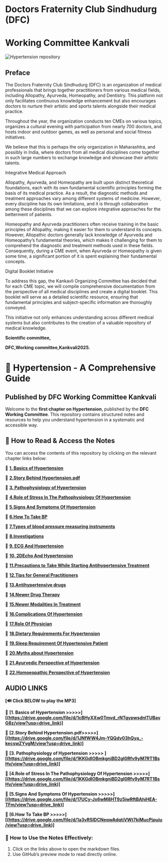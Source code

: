 **<h1>Doctors Fraternity Club Sindhudurg (DFC)</h1>**
**<h1>Working Committee Kankvali</h1>**
![Hypertension repository](https://github.com/user-attachments/assets/2b022541-950e-45f0-bcea-97597f336ac4)

**<h2>Preface</h2>**

The Doctors Fraternity Club Sindhudurg (DFC) is an organization of medical professionals that brings together practitioners from various medical fields, including Allopathy, Ayurveda, Homeopathy, and Dentistry. This platform not only facilitates continuous knowledge enhancement but also encourages doctors to nurture their artistic and sports talents alongside their medical practice.

Throughout the year, the organization conducts ten CMEs on various topics, organizes a cultural evening with participation from nearly 700 doctors, and hosts indoor and outdoor games, as well as personal and social fitness initiatives.

We believe that this is perhaps the only organization in Maharashtra, and possibly in India, where doctors from all medical disciplines come together in such large numbers to exchange knowledge and showcase their artistic talents.

Integrative Medical Approach

Allopathy, Ayurveda, and Homeopathy are built upon distinct theoretical foundations, each with its own fundamental scientific principles forming the basis of its medical practice. As a result, the diagnostic methods and treatment approaches vary among different systems of medicine. However, every discipline has its own limitations, and it is through collaboration among these disciplines that we can explore integrative approaches for the betterment of patients.

Homeopathy and Ayurveda practitioners often receive training in the basic principles of Allopathy, making it easier for them to understand its concepts. However, Allopathic doctors generally lack knowledge of Ayurveda and Homeopathy’s fundamental theories, which makes it challenging for them to comprehend the diagnostic and treatment methods used in these fields. Consequently, during a CME event, when Ayurveda or Homeopathy is given some time, a significant portion of it is spent explaining their fundamental concepts.

Digital Booklet Initiative

To address this gap, the Kankavli Organizing Committee has decided that for each CME topic, we will compile comprehensive documentation from the perspective of all medical disciplines and create a digital booklet. This booklet will serve as a detailed scientific resource, ensuring that fundamental principles and subject-specific information are thoroughly conveyed.

This initiative not only enhances understanding across different medical systems but also contributes to the creation of a valuable repository of medical knowledge.

**Scientific committee,**

**DFC,Working committee,Kankvali2025.**


# 📘 Hypertension - A Comprehensive Guide  
**<h2>Published by DFC Working Committee Kankvali</h2>**  

Welcome to the **first chapter on Hypertension**, published by the **DFC Working Committee**. This repository contains structured notes and resources to help you understand hypertension in a systematic and accessible way.  
  

## 📖 **How to Read & Access the Notes**  
You can access the contents of this repository by clicking on the relevant chapter links below:  

📂  **[1. Basics of Hypertension](https://github.com/knkworkingcommittee/Hypertension_Notes/blob/main/1.%20Basics%20of%20Hypertension.pdf)**

📂 **[2.Story Behind Hypertension.pdf](https://github.com/knkworkingcommittee/Hypertension_Notes/blob/main/2.%20Story%20Behind%20Hypertension.pdf)**

📂 **[3. Pathophysiology of Hypertension](https://github.com/knkworkingcommittee/Hypertension_Notes/blob/main/3.%20Pathophysiology%20of%20Hypertension.pdf)**

📂 **[4.Role of Stress In The Pathophysiology Of Hypertension](https://github.com/knkworkingcommittee/Hypertension_Notes/blob/main/4.%20RoleofStressInThePathophysiologyOfHypertension.pdf)**

📂 **[5.Signs And Symptoms Of Hypertension](https://github.com/knkworkingcommittee/Hypertension_Notes/blob/main/5.%20SignsAndSymptomsOfHyepertension.pdf)**

📂 **[6.How To Take BP](https://github.com/knkworkingcommittee/Hypertension_Notes/blob/main/6.%20HowToTakeBP.pdf)**

📂 **[7.Types of blood pressure measuring instruments](https://github.com/knkworkingcommittee/Hypertension_Notes/blob/main/7.%20Types%20of%20blood%20pressure%20measuring%20instruments.pdf)**

📂 **[8.Investigations](https://github.com/knkworkingcommittee/Hypertension_Notes/blob/main/8.%20Investigations.pdf)**

📂 **[9. ECG And Hypertension](https://github.com/knkworkingcommittee/Hypertension_Notes/blob/main/9.%20ECGAndHypertension.pdf)**

📂 **[10. 2DEcho And Hypertension](https://github.com/knkworkingcommittee/Hypertension_Notes/blob/main/10.%202DEchoAndHypertension.pdf)**

📂 **[11.Precautions to Take While Starting Antihypertensive Treatment](https://github.com/knkworkingcommittee/Hypertension_Notes/blob/main/11.%20Precautions%20to%20Take%20While%20Starting%20Antihypertensive%20Treatment.pdf)**

📂 **[12.Tips for General Practitioners](https://github.com/knkworkingcommittee/Hypertension_Notes/blob/main/12.%20Tips%20for%20General%20Practitioners.pdf)**

📂 **[13.Antihypertensive drugs](https://github.com/knkworkingcommittee/Hypertension_Notes/blob/main/13.%20Antihypertensive%20drugs.pdf)**

📂 **[14.Newer Drug Therapy](https://github.com/knkworkingcommittee/Hypertension_Notes/blob/main/14.%20NewerDrugTherapy.pdf)**

📂 **[15.Newer Modalities In Treatment](https://github.com/knkworkingcommittee/Hypertension_Notes/blob/main/15.%20NewerModalitiesInTreatment.pdf)**

📂 **[16.Complications Of Hypertension](https://github.com/knkworkingcommittee/Hypertension_Notes/blob/main/16.%20ComplecationsOfHypertension.pdf)**

📂 **[17.Role Of Physician](https://github.com/knkworkingcommittee/Hypertension_Notes/blob/main/17.%20RoleOfPhysician.pdf)**

📂 **[18.Dietary Requirements For Hypertension](https://github.com/knkworkingcommittee/Hypertension_Notes/blob/main/18.%20DietaryRequirementsForHypertension.pdf)**

📂 **[19.Sleep Requirement Of Hypertensive Patient](https://github.com/knkworkingcommittee/Hypertension_Notes/blob/main/19.%20SleepRequirementOfHypertensivePatient.pdf)**

📂 **[20.Myths about Hypertension](https://github.com/knkworkingcommittee/Hypertension_Notes/blob/main/20.%20Myths.pdf)**

📂 **[21.Ayurvedic Perspective of Hypertension](https://github.com/knkworkingcommittee/Hypertension_Notes/blob/main/21.%20Ayurvedic%20Perspective%20of%20Hypertension.pdf)**

📂 **[22.Homoeopathic Perspective of Hypertension](https://github.com/knkworkingcommittee/Hypertension_Notes/blob/main/22.%20Homoeopathic%20Perspective%20of%20Hypertension.pdf)**

**<h2>AUDIO LINKS</h2>**

**[🔊 Click BELOW  to play the MP3]**

🎵 **[1. Basics of Hypertension >>>>>][(https://drive.google.com/file/d/1cBHyXXw0Tmvd_rNTgypwsdnlTUBavG8z/view?usp=drive_link)]** 

🎵 **[2.Story Behind Hypertension.pdf>>>>>][(https://drive.google.com/file/d/1JNfWW4Jm-YQQdv03hQya_-kecswZYvgM/view?usp=drive_link)]**

🎵 **[3. Pathophysiology of Hypertension >>>>> ][(https://drive.google.com/file/d/1KKGdIOBmkgniBD2gI0Rfv9yM7RT1BsHv/view?usp=drive_link)]**

🎵 **[4.Role of Stress In The Pathophysiology Of Hypertension >>>>>] [(https://drive.google.com/file/d/1KKGdIOBmkgniBD2gI0Rfv9yM7RT1BsHv/view?usp=drive_link)]**

🎵 **[5.Signs And Symptoms Of Hypertension >>>>>] [(https://drive.google.com/file/d/17UCy-Jx6wM8HT9z5iwRftBAhiHEA-TFm/view?usp=drive_link)]**

🎵 **[6.How To Take BP >>>>>] [(https://drive.google.com/file/d/1a3vRSIDCNeqwAdqtjVWt7kiMucPjpuiu/view?usp=drive_link)]**

### 📌 **How to Use the Notes Effectively:**  
1. Click on the links above to open the markdown files.  
2. Use GitHub’s preview mode to read directly online.  

